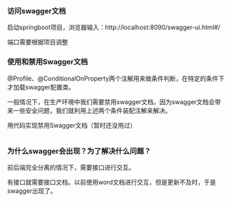 
### 访问swagger文档

启动springboot项目，浏览器输入：http://localhost:8090/swagger-ui.html#/

端口需要根据项目调整

### 使用和禁用Swagger文档

@Profile、@ConditionalOnProperty两个注解用来做条件判断，在特定的条件下才加载swagger配置类。

一般情况下，在生产环境中我们需要禁用swagger文档，因为swagger文档会带来一些安全问题，我们就利用上述两个条件装配注解来解决。

用代码实现禁用Swagger文档（暂时还没用过）
```text

```

### 为什么swagger会出现？为了解决什么问题？

前后端完全分离的情况下，需要接口进行交互。

有接口就需要接口文档。以前使用word文档进行交互，但是更新不及时，于是swagger出现了。

### 
